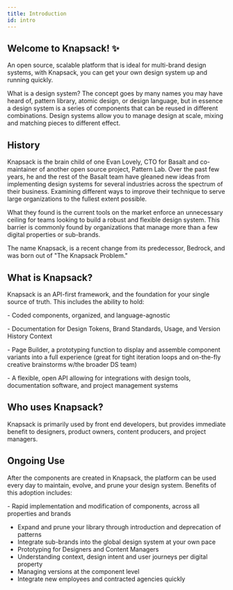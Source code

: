 ```yaml
---
title: Introduction
id: intro
---
```

## Welcome to Knapsack! ✨

An open source, scalable platform that is ideal for multi-brand design systems, with Knapsack, you can get your own design system up and running quickly.

What is a design system? The concept goes by many names you may have heard of, pattern library, atomic design, or design language, but in essence a design system is a series of components that can be reused in different combinations. Design systems allow you to manage design at scale, mixing and matching pieces to different effect.


## History

Knapsack is the brain child of one Evan Lovely, CTO for Basalt and co-maintainer of another open source project, Pattern Lab. Over the past few years, he and the rest of the Basalt team have gleaned new ideas from implementing design systems for several industries across the spectrum of their business. Examining different ways to improve their technique to serve large organizations to the fullest extent possible.

What they found is the current tools on the market enforce an unnecessary ceiling for teams looking to build a robust and flexible design system. This barrier is commonly found by organizations that manage more than a few digital properties or sub-brands. 

The name Knapsack, is a recent change from its predecessor, Bedrock, and was born out of "The Knapsack Problem." 

## What is Knapsack?

Knapsack is an API-first framework, and the foundation for your single source of truth. This includes the ability to hold:

\- Coded components, organized, and language-agnostic 

\- Documentation for Design Tokens, Brand Standards, Usage, and Version History Context

\- Page Builder, a prototyping function to display and assemble component variants into a full experience (great for tight iteration loops and on-the-fly creative brainstorms w/the broader DS team)

\- A flexible, open API allowing for integrations with design tools, documentation software, and project management systems

## Who uses Knapsack?

Knapsack is primarily used by front end developers, but provides immediate benefit to designers, product owners, content producers, and project managers.

## Ongoing Use

After the components are created in Knapsack, the platform can be used every day to maintain, evolve, and prune your design system. Benefits of this adoption includes:

\- Rapid implementation and modification of components, across all properties and brands
- Expand and prune your library through introduction and deprecation of patterns
- Integrate sub-brands into the global design system at your own pace
- Prototyping for Designers and Content Managers
- Understanding context, design intent and user journeys per digital property
- Managing versions at the component level
- Integrate new employees and contracted agencies quickly
